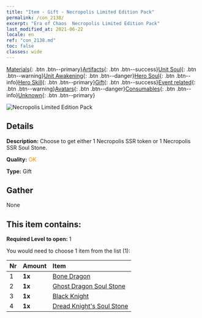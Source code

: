 ```yaml
---
title: "Item - Gift - Necropolis Limited Edition Pack"
permalink: /con_2138/
excerpt: "Era of Chaos  Necropolis Limited Edition Pack"
last_modified_at: 2021-06-22
locale: en
ref: "con_2138.md"
toc: false
classes: wide
---
```

 [Materials](/Items/){: .btn .btn--primary}[Artifacts](/Items/Artifacts/){: .btn .btn--success}[Unit Soul](/Items/UnitSoul/){: .btn .btn--warning}[Unit Awakening](/Items/UnitAwakening/){: .btn .btn--danger}[Hero Soul](/Items/HeroSoul/){: .btn .btn--info}[Hero Skill](/Items/HeroSkill/){: .btn .btn--primary}[Gift](/Items/Gift/){: .btn .btn--success}[Event related](/Items/Events/){: .btn .btn--warning}[Avatars](/Items/Avatars/){: .btn .btn--danger}[Consumables](/Items/Consumables/){: .btn .btn--info}[Unknown](/Items/Unknown/){: .btn .btn--primary}

 ![Necropolis Limited Edition Pack](/images/t/i_994003.png)

## Details
 **Description:** Choose to get either 1 Necropolis SSR token or 1 Necropolis SSR Soul Stone.

 **Quality:** <span style="color: #FF8C00">OK</span>

 **Type:** Gift

## Gather

  None

## This item contains:

 **Required Level to open:** 1

 You would need to choose 1 item from the list (1):

  | Nr | Amount |     Item    |
  |:---|:-------|:------------|
  | 1 |  **1x** | [Bone Dragon](/Items/unt_214/) |  | 
  | 2 |  **1x** | [Ghost Dragon Soul Stone](/Items/unt_303/) |  | 
  | 3 |  **1x** | [Black Knight](/Items/unt_213/) |  | 
  | 4 |  **1x** | [Dread Knight's Soul Stone](/Items/unt_302/) |  | 
